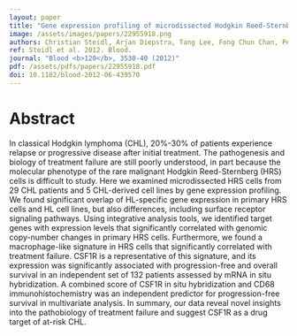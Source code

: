 ```yaml
---
layout: paper
title: "Gene expression profiling of microdissected Hodgkin Reed-Sternberg cells correlates with treatment outcome in classical Hodgkin lymphoma."
image: /assets/images/papers/22955918.png
authors: Christian Steidl, Arjan Diepstra, Tang Lee, Fong Chun Chan, Pedro Farinha, King Tan, Adele Telenius, Lorena Barclay, Sohrab P Shah, Joseph M Connors, Anke van den Berg, Randy D Gascoyne
ref: Steidl et al. 2012. Blood.
journal: "Blood <b>120</b>, 3530-40 (2012)"
pdf: /assets/pdfs/papers/22955918.pdf
doi: 10.1182/blood-2012-06-439570
---
```


# Abstract

In classical Hodgkin lymphoma (CHL), 20%-30% of patients experience relapse or progressive disease after initial treatment. The pathogenesis and biology of treatment failure are still poorly understood, in part because the molecular phenotype of the rare malignant Hodgkin Reed-Sternberg (HRS) cells is difficult to study. Here we examined microdissected HRS cells from 29 CHL patients and 5 CHL-derived cell lines by gene expression profiling. We found significant overlap of HL-specific gene expression in primary HRS cells and HL cell lines, but also differences, including surface receptor signaling pathways. Using integrative analysis tools, we identified target genes with expression levels that significantly correlated with genomic copy-number changes in primary HRS cells. Furthermore, we found a macrophage-like signature in HRS cells that significantly correlated with treatment failure. CSF1R is a representative of this signature, and its expression was significantly associated with progression-free and overall survival in an independent set of 132 patients assessed by mRNA in situ hybridization. A combined score of CSF1R in situ hybridization and CD68 immunohistochemistry was an independent predictor for progression-free survival in multivariate analysis. In summary, our data reveal novel insights into the pathobiology of treatment failure and suggest CSF1R as a drug target of at-risk CHL.

